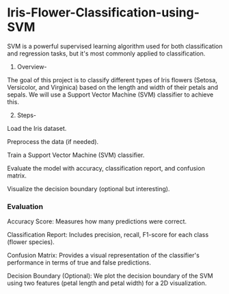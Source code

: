 # Iris-Flower-Classification-using-SVM
SVM is a powerful supervised learning algorithm used for both classification and regression tasks, but it's most commonly applied to classification.
1. Overview-

The goal of this project is to classify different types of Iris flowers (Setosa, Versicolor, and Virginica) based on the length and width of their petals and sepals. We will use a Support Vector Machine (SVM) classifier to achieve this.

2. Steps-

Load the Iris dataset.

Preprocess the data (if needed).

Train a Support Vector Machine (SVM) classifier.

Evaluate the model with accuracy, classification report, and confusion matrix.

Visualize the decision boundary (optional but interesting).

### Evaluation

Accuracy Score: Measures how many predictions were correct.

Classification Report: Includes precision, recall, F1-score for each class (flower species).

Confusion Matrix: Provides a visual representation of the classifier's performance in terms of true and false predictions.

Decision Boundary (Optional): We plot the decision boundary of the SVM using two features (petal length and petal width) for a 2D visualization.
